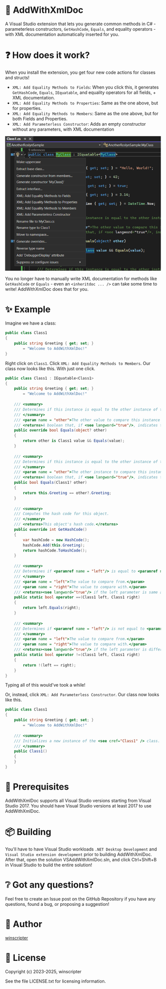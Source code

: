 ﻿# 📃 AddWithXmlDoc
A Visual Studio extension that lets you generate common methods in C# - parameterless constructors, `GetHashCode`, `Equals`, and equality operators - with XML documentation automatically inserted for you.

# ❓ How does it work?
When you install the extension, you get four new code actions for classes and structs!

- `XML: Add Equality Methods to Fields`: When you click this, it generates `GetHashCode`, `Equals`, `IEquatable`, and equality operators for all fields, + XML documentation.
- `XML: Add Equality Methods to Properties`: Same as the one above, but for properties.
- `XML: Add Equality Methods to Members`: Same as the one above, but for both Fields and Properties.
- `XML: Add Parameterless Constructor`: Adds an empty constructor without any parameters, with XML documentation

![Screenshot](media/Screenshot%202025-08-28%20074816.png)

You no longer have to manually write XML documentation for methods like `GetHashCode` or `Equals` - even an `<inheritdoc ... />` can take some time to write! AddWithXmlDoc does that for you.

# ✨ Example
Imagine we have a class:
```cs
public class Class1
{
    public string Greeting { get; set; }
        = "Welcome to AddWithXmlDoc!"
}
```

Right click on `Class1`. Click `XML: Add Equality Methods to Members`.
Our class now looks like this. With just one click.

```cs
public class Class1 : IEquatable<Class1>
{
    public string Greeting { get; set; }
        = "Welcome to AddWithXmlDoc!"

    /// <summary>
    /// Determines if this instance is equal to the other instance of type <see cref = "Class1"/>.
    /// </summary>
    /// <param name = "other">The other value to compare this instance with.</param>
    /// <returns>A boolean that, if <see langword="true"/>, indicates that <paramref name = "other"/> is equal to this instance, is of same type as this instance, and is not null.</returns>
    public override bool Equals(object? other)
    {
        return other is Class1 value && Equals(value);
    }

    /// <summary>
    /// Determines if this instance is equal to the other instance of type <see cref = "Class1"/>.
    /// </summary>
    /// <param name = "other">The other instance to compare this instance with.</param>
    /// <returns>A boolean that, if <see langword="true"/>, indicates that <paramref name = "other"/> is equal to this instance.</returns>
    public bool Equals(Class1? other)
    {
        return this.Greeting == other?.Greeting;
    }

    /// <summary>
    /// Computes the hash code for this object.
    /// </summary>
    /// <returns>This object's hash code.</returns>
    public override int GetHashCode()
    {
        var hashCode = new HashCode();
        hashCode.Add(this.Greeting);
        return hashCode.ToHashCode();
    }

    /// <summary>
    /// Determines if <paramref name = "left"/> is equal to <paramref name = "right"/>.
    /// </summary>
    /// <param name = "left">The value to compare from.</param>
    /// <param name = "right">The value to compare with.</param>
    /// <returns><see langword="true"/> if the left parameter is same as the right parameter, otherwise <see langword="false"/>.</returns>
    public static bool operator ==(Class1 left, Class1 right)
    {
        return left.Equals(right);
    }

    /// <summary>
    /// Determines if <paramref name = "left"/> is not equal to <paramref name = "right"/>.
    /// </summary>
    /// <param name = "left">The value to compare from.</param>
    /// <param name = "right">The value to compare with.</param>
    /// <returns><see langword="true"/> if the left parameter is different compared to the right parameter, otherwise <see langword="false"/> if both are same.</returns>
    public static bool operator !=(Class1 left, Class1 right)
    {
        return !(left == right);
    }
}
```

Typing all of this would've took a while!

Or, instead, click `XML: Add Parameterless Constructor`. Our class now looks like this.

```cs
public class Class1
{
    public string Greeting { get; set; }
        = "Welcome to AddWithXmlDoc!"

    /// <summary>
    /// Initializes a new instance of the <see cref="Class1" /> class.
    /// </summary>
    public Class1()
    {
    }
}
```

# 🧱 Prerequisites
AddWithXmlDoc supports all Visual Studio versions starting from Visual Studio 2017. You should have
Visual Studio versions at least 2017 to use AddWithXmlDoc.

# 📦 Building
You'll have to have Visual Studio workloads `.NET Desktop Development` and `Visual Studio extension development` prior to building AddWithXmlDoc.
After that, open the solution VSAddWithXmlDoc.sln, and click Ctrl+Shift+B in Visual Studio to build the entire solution!

# ❔ Got any questions?
Feel free to create an Issue post on the GitHub Repository if you have any questions, found a bug, or proposing a suggestion!

# 🤗 Author
[winscripter](https://github.com/winscripter)

# 🪪 License
Copyright (c) 2023-2025, winscripter

See the file LICENSE.txt for licensing information.

